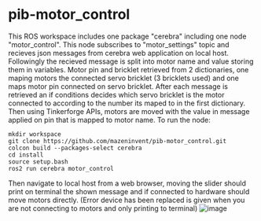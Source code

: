 # pib-motor_control
This ROS workspace includes one package "cerebra" including one node "motor_control". This node subscribes to "motor_settings" topic and recieves json messages from cerebra web application on local host.
Followingly the recieved message is split into motor name and value storing them in variables. Motor pin and bricklet retrieved from 2 dictionaries, one maping motors the connected servo bricklet (3 bricklets used) and one maps motor pin connected on servo bricklet.
After each message is retrieved an if conditions decides which servo bricklet is the motor connected to according to the number its maped to in the first dictionary. Then using Tinkerforge APIs, motors are moved with the value in message applied on pin that is mapped to motor name.
To run the node:
```
mkdir workspace
git clone https://github.com/mazeninvent/pib-motor_control.git
colcon build --packages-select cerebra
cd install
source setup.bash
ros2 run cerebra motor_control
```
Then navigate to local host from a web browser, moving the slider should print on terminal the shown message and if connected to hardware should move motors directly. (Error device has been replaced is given when you are not connecting to motors and only printing to terminal)
![image](https://github.com/mazeninvent/pib-motor_control/assets/86280313/48f68214-f91d-4250-8c99-cda858ae36b3)
